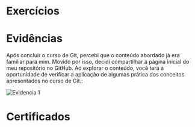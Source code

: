# Exercícios


# Evidências


Após concluir o curso de Git, percebi que o conteúdo abordado já era familiar para mim. Movido por isso, decidi compartilhar a página inicial do meu repositório no GitHub. Ao explorar o conteúdo, você terá a oportunidade de verificar a aplicação de algumas prática dos conceitos apresentados no curso de Git.:


![Evidencia 1](evidencias/pagina_github.pnh)



# Certificados



